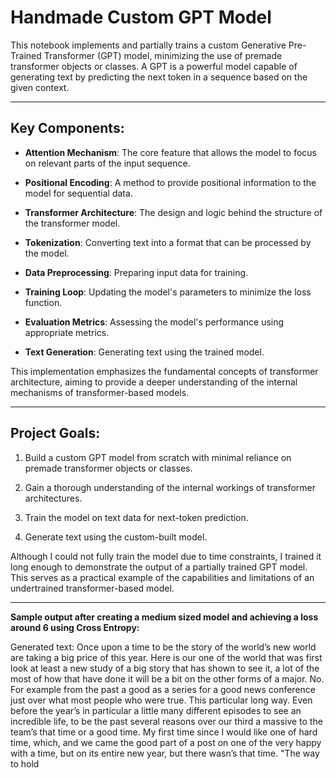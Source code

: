 # Handmade Custom GPT Model  

This notebook implements and partially trains a custom Generative Pre-Trained Transformer (GPT) model, minimizing the use of premade transformer objects or classes. A GPT is a powerful model capable of generating text by predicting the next token in a sequence based on the given context.  

---

## Key Components:  
- **Attention Mechanism**: The core feature that allows the model to focus on relevant parts of the input sequence.  

- **Positional Encoding**: A method to provide positional information to the model for sequential data.  

- **Transformer Architecture**: The design and logic behind the structure of the transformer model.  

- **Tokenization**: Converting text into a format that can be processed by the model.  

- **Data Preprocessing**: Preparing input data for training.  

- **Training Loop**: Updating the model's parameters to minimize the loss function.  

- **Evaluation Metrics**: Assessing the model's performance using appropriate metrics.  

- **Text Generation**: Generating text using the trained model.  

This implementation emphasizes the fundamental concepts of transformer architecture, aiming to provide a deeper understanding of the internal mechanisms of transformer-based models.  

---

## Project Goals:  
1. Build a custom GPT model from scratch with minimal reliance on premade transformer objects or classes.  

2. Gain a thorough understanding of the internal workings of transformer architectures.  

3. Train the model on text data for next-token prediction.  

4. Generate text using the custom-built model.  

Although I could not fully train the model due to time constraints, I trained it long enough to demonstrate the output of a partially trained GPT model. This serves as a practical example of the capabilities and limitations of an undertrained transformer-based model.  

---

**Sample output after creating a medium sized model and achieving a loss around 6 using Cross Entropy:**

Generated text: Once upon a time to be the story of the world’s new world are taking a big price of this year. Here is our one of the world that was first look at least a new study of a big story that has shown to see it, a lot of the most of how that have done it will be a bit on the other forms of a major. No. For example from the past a good as a series for a good news conference just over what most people who were true. This particular long way. Even before the year’s in particular a little many different episodes to see an incredible life, to be the past several reasons over our third a massive to the team’s that time or a good time. My first time since I would like one of hard time, which, and we came the good part of a post on one of the very happy with a time, but on its entire new year, but there wasn’s that time. "The way to hold
